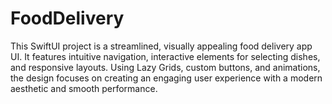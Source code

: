 # FoodDelivery
This SwiftUI project is a streamlined, visually appealing food delivery app UI. It features intuitive navigation, interactive elements for selecting dishes, and responsive layouts. Using Lazy Grids, custom buttons, and animations, the design focuses on creating an engaging user experience with a modern aesthetic and smooth performance.
